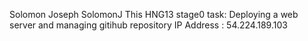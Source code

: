 Solomon Joseph
SolomonJ
This HNG13 stage0 task: Deploying a web server and managing gitihub repository
IP Address : 54.224.189.103

